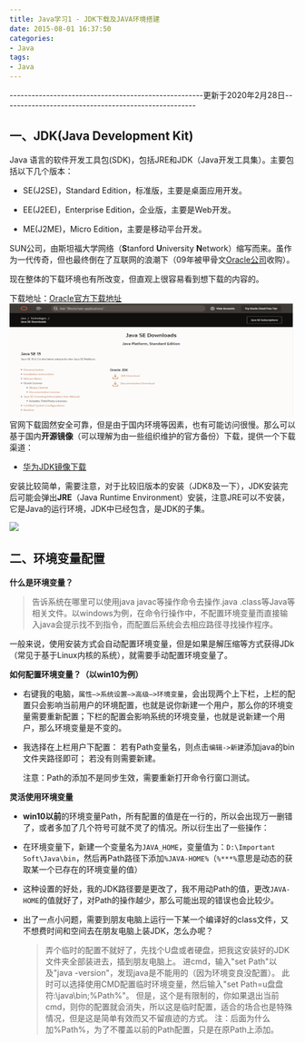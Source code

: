 ```yaml
---
title: Java学习1 - JDK下载及JAVA环境搭建
date: 2015-08-01 16:37:50
categories: 
- Java
tags:
- Java
---
```


-----------------------------------------------------更新于2020年2月28日-----------------------------------------------------

## 一、JDK(Java Development Kit)

Java 语言的软件开发工具包(SDK)，包括JRE和JDK（Java开发工具集）。主要包括以下几个版本：

- SE(J2SE)，Standard Edition，标准版，主要是桌面应用开发。

- EE(J2EE)，Enterprise Edition，企业版，主要是Web开发。

- ME(J2ME)，Micro Edition，主要是移动平台开发。

SUN公司，由斯坦福大学网络（**S**tanford **U**niversity **N**etwork）缩写而来。虽作为一代传奇，但也最终倒在了互联网的浪潮下（09年被甲骨文<a href="https://www.oracle.com/index.html">Oracle公司</a>收购）。

<!-- more -->

现在整体的下载环境也有所改变，但直观上很容易看到想下载的内容的。

下载地址：<a  href="https://www.oracle.com/java/technologies/javase-downloads.html">Oracle官方下载地址</a>
<img style="width:500px;height:200px;" src="/images/JDK1.PNG">
官网下载固然安全可靠，但是由于国内环境等因素，也有可能访问很慢。那么可以基于国内**开源镜像**（可以理解为由一些组织维护的官方备份）下载，提供一个下载渠道：

- <a href="https://mirrors.huaweicloud.com/java/jdk/">华为JDK镜像下载</a>

安装比较简单，需要注意，对于比较旧版本的安装（JDK8及一下），JDK安装完后可能会弹出**JRE**（Java Runtime Environment）安装，注意JRE可以不安装，它是Java的运行环境，JDK中已经包含，是JDK的子集。

<img src="/images/JRE和JDK.webp">

## 二、环境变量配置

**什么是环境变量？**
>告诉系统在哪里可以使用java javac等操作命令去操作.java .class等Java等相关文件。以windows为例，在命令行操作中，不配置环境变量而直接输入java会提示找不到指令，而配置后系统会去相应路径寻找操作程序。

一般来说，使用安装方式会自动配置环境变量，但是如果是解压缩等方式获得JDk（常见于基于Linux内核的系统），就需要手动配置环境变量了。

**如何配置环境变量？（以win10为例）**

- 右键我的电脑，`属性–>系统设置–>高级–>环境变量`，会出现两个上下栏，上栏的配置只会影响当前用户的环境配置，也就是说你新建一个用户，那么你的环境变量需要重新配置；下栏的配置会影响系统的环境变量，也就是说新建一个用户，那么环境变量是不变的。

- 我选择在上栏用户下配置：
  若有Path变量名，则点击`编辑->新建`添加java的bin文件夹路径即可；
  若没有则需要新建。

  注意：Path的添加不是同步生效，需要重新打开命令行窗口测试。

**灵活使用环境变量**

- **win10以前**的环境变量Path，所有配置的值是在一行的，所以会出现万一删错了，或者多加了几个符号可就不灵了的情况。所以衍生出了一些操作：
- 在环境变量下，新建一个变量名为`JAVA_HOME`，变量值为：`D:\Important Soft\Java\bin`，然后再Path路径下添加`%JAVA-HOME%`（`%***%`意思是动态的获取某一个已存在的环境变量的值）
  
- 这种设置的好处，我的JDK路径要是更改了，我不用动Path的值，更改`JAVA-HOME`的值就好了，对Path的操作越少，那么可能出现的错误也会比较少。
  
- 出了一点小问题，需要到朋友电脑上运行一下某一个编译好的class文件，又不想费时间和空间去在朋友电脑上装JDK，怎么办呢？
	
	>弄个临时的配置不就好了，先找个U盘或者硬盘，把我这安装好的JDK文件夹全部装进去，插到朋友电脑上。
	>进cmd，输入"set Path"以及"java -version"，发现java是不能用的（因为环境变良没配置）。
	>此时可以选择使用CMD配置临时环境变量，然后输入"set Path=u盘盘符:\java\bin;%Path%"。
	>但是，这个是有限制的，你如果退出当前cmd，则你的配置就会消失，所以这是临时配置，适合的场合也是特殊情况，但是这是简单有效而又不留痕迹的方式。
	>注：后面为什么加%Path%，为了不覆盖以前的Path配置，只是在原Path上添加。

